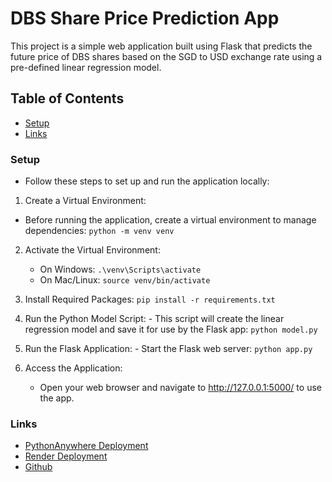 # DBS Share Price Prediction App

This project is a simple web application built using Flask that predicts the future price of DBS shares based on the SGD to USD exchange rate using a pre-defined linear regression model.

## Table of Contents

- [Setup](#setup)
- [Links](#links)

### Setup

- Follow these steps to set up and run the application locally:

1. Create a Virtual Environment:

- Before running the application, create a virtual environment to manage dependencies:
  `python -m venv venv`

2. Activate the Virtual Environment:

   - On Windows: `.\venv\Scripts\activate`
   - On Mac/Linux: `source venv/bin/activate`

3. Install Required Packages:
   `pip install -r requirements.txt`

4. Run the Python Model Script: - This script will create the linear regression model and save it for use by the Flask app:
   `python model.py`

5. Run the Flask Application: - Start the Flask web server:
   `python app.py`

6. Access the Application:
   - Open your web browser and navigate to http://127.0.0.1:5000/ to use the app.

### Links

- [PythonAnywhere Deployment](https://weikang.pythonanywhere.com)
- [Render Deployment](https://bc3415-hw1-yio6.onrender.com/)
- [Github](https://github.com/weikangg/BC3415-HW1)
